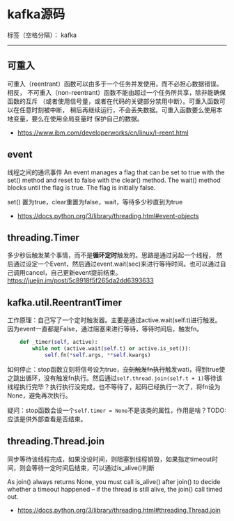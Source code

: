# kafka源码

标签（空格分隔）： kafka

---
## 可重入
可重入（reentrant）函数可以由多于一个任务并发使用，而不必担心数据错误。相反， 不可重入（non-reentrant）函数不能由超过一个任务所共享，除非能确保函数的互斥 （或者使用信号量，或者在代码的关键部分禁用中断）。可重入函数可以在任意时刻被中断， 稍后再继续运行，不会丢失数据。可重入函数要么使用本地变量，要么在使用全局变量时 保护自己的数据。

- https://www.ibm.com/developerworks/cn/linux/l-reent.html

## event
线程之间的通讯事件
An event manages a flag that can be set to true with the set() method and reset to false with the clear() method. The wait() method blocks until the flag is true. The flag is initially false.

set() 置为true，clear重置为false，wait，等待多少秒直到为true

- https://docs.python.org/3/library/threading.html#event-objects

## threading.Timer
多少秒后触发某个事情，而不是**循环定时**触发的。思路是通过另起一个线程，
然后通过设定一个Event，然后通过event.wait(sec)来进行等待时间。也可以通过自己调用cancel，自己更新event提前结束。
https://juejin.im/post/5c8918f5f265da2dd6393633

## kafka.util.ReentrantTimer

工作原理：自己写了一个定时触发器。主要是通过active.wait(self.t)进行触发。因为event一直都是False，通过阻塞来进行等待，等待时间后，触发fn。

```python
    def _timer(self, active):
        while not (active.wait(self.t) or active.is_set()):
            self.fn(*self.args, **self.kwargs)
```
如何停止：stop函数立刻将信号设为true，~~立刻触发fn执行~~触发wati，得到true使之跳出循环，没有触发fn执行。然后通过`self.thread.join(self.t + 1)`等待该线程执行完毕？执行执行没完成，也不等待了，起码已经执行一次了，将fn设为None，避免再次执行。

疑问：stop函数会设一个`self.timer = None`不是该类的属性，作用是啥？TODO: 应该是供外部查看是否结束。

## threading.Thread.join
同步等待该线程完成，如果没设时间，则阻塞到线程销毁，如果指定timeout时间，则会等待一定时间后结束，可以通过is_alive()判断

As join() always returns None, you must call is_alive() after join() to decide whether a timeout happened – if the thread is still alive, the join() call timed out.

- https://docs.python.org/3/library/threading.html#threading.Thread.join
